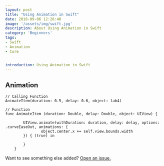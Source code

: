 ```yaml
---
layout: post
title: "Using Animation in Swift"
date: 2018-09-06 12:26:40
image: '/assets/img/swift.jpg'
description: About Using Animation in Swift
category: 'Beginners'
tags:
- Swift
- Animation
- Core


introduction: Using Animation in Swift
---
```



## Animation


```
// Calling Function
AnimateItem(duration: 0.5, delay: 0.6, object: lab4)

// Function
func AnimateItem (duration: Double, delay: Double, object: UIView) {
        
        UIView.animate(withDuration: duration, delay: delay, options: .curveEaseOut, animations: {
                object.center.x += self.view.bounds.width
        }) { (true) in
            
        }
    }
```


Want to see something else added? <a href="https://yugn27.github.io/contact/">Open an issue.</a>
